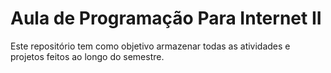 # Aula de Programação Para Internet II

Este repositório tem como objetivo armazenar todas as atividades e projetos feitos ao longo do semestre.
